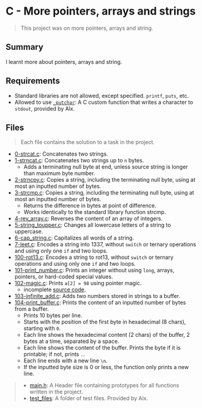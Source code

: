 # C - More pointers, arrays and strings

> This project was on more pointers, arrays and string.

## Summary

I learnt more about pointers, arrays and string.

## Requirements

- Standard libraries are not allowed, except specified. `printf`, `puts`, etc.
- Allowed to use [`_putchar`](https://github.com/alx-tools/_putchar.c/blob/master/_putchar.c): A
C custom function that writes a character to `stdout`, provided by Alx.

## Files

> Each file contains the solution to a task in the project.

- [0-strcat.c](https://github.com/Ebube-Ochemba/alx-low_level_programming/blob/master/0x06-pointers_arrays_strings/0-strcat.c): Concatenates two strings.
- [1-strncat.c](https://github.com/Ebube-Ochemba/alx-low_level_programming/blob/master/0x06-pointers_arrays_strings/1-strncat.c): Concatenates two strings up to `n` bytes.
	- Adds a terminating null byte at end, unless source string is longer than maximum byte number.
- [2-strncpy.c](https://github.com/Ebube-Ochemba/alx-low_level_programming/blob/master/0x06-pointers_arrays_strings/2-strncpy.c): Copies a string, including the terminating null byte, using at most an inputted number of bytes.
- [3-strcmp.c](https://github.com/Ebube-Ochemba/alx-low_level_programming/blob/master/0x06-pointers_arrays_strings/3-strcmp.c): Copies a string, including the terminating null byte, using at most an inputted number of bytes.
	- Returns the difference in bytes at point of difference.
	- Works identically to the standard library function strcmp.
- [4-rev_array.c](https://github.com/Ebube-Ochemba/alx-low_level_programming/blob/master/0x06-pointers_arrays_strings/4-rev_array.c): Reverses the content of an array of integers.
- [5-string_toupper.c](https://github.com/Ebube-Ochemba/alx-low_level_programming/blob/master/0x06-pointers_arrays_strings/5-string_toupper.c): Changes all lowercase letters of a string to uppercase.
- [6-cap_string.c](https://github.com/Ebube-Ochemba/alx-low_level_programming/blob/master/0x06-pointers_arrays_strings/6-cap_string.c): Capitalizes all words of a string.
- [7-leet.c](https://github.com/Ebube-Ochemba/alx-low_level_programming/blob/master/0x06-pointers_arrays_strings/7-leet.c): Encodes a string into 1337, without `switch` or ternary operations and using only one `if` and two loops.
- [100-rot13.c](https://github.com/Ebube-Ochemba/alx-low_level_programming/blob/master/0x06-pointers_arrays_strings/100-rot13.c): Encodes a string to rot13, without `switch` or ternary operations and using only one `if` and two loops.
- [101-print_number.c](https://github.com/Ebube-Ochemba/alx-low_level_programming/blob/master/0x06-pointers_arrays_strings/101-print_number.c): Prints an integer without using `long`, arrays, pointers, or hard-coded special values.
- [102-magic.c](https://github.com/Ebube-Ochemba/alx-low_level_programming/blob/master/0x06-pointers_arrays_strings/102-magic.c): Prints `a[2] = 98` using pointer magic.
	- incomplete [source code](https://github.com/alx-tools/make_magic_happen/blob/master/magic.c).
- [103-infinite_add.c](https://github.com/Ebube-Ochemba/alx-low_level_programming/blob/master/0x06-pointers_arrays_strings/103-infinite_add.c): Adds two numbers stored in strings to a buffer.
- [104-print_buffer.c](https://github.com/Ebube-Ochemba/alx-low_level_programming/blob/master/0x06-pointers_arrays_strings/104-print_buffer.c): Prints the content of an inputted number of bytes from a buffer.
	- Prints 10 bytes per line.
	- Starts with the position of the first byte in hexadecimal (8 chars), starting with `0`.
	- Each line shows the hexadecimal content (2 chars) of the buffer, 2 bytes at a time, separated by a space.
	- Each line shows the content of the buffer. Prints the byte if it is printable; if not, prints `.`.
	- Each line ends with a new line `\n`.
	- If the inputted byte size is 0 or less, the function only prints a new line.

> - [main.h](https://github.com/Ebube-Ochemba/alx-low_level_programming/blob/master/0x06-pointers_arrays_strings/main.h): A Header file containing prototypes for all functions written in the project.
> - [test_files](https://github.com/Ebube-Ochemba/alx-low_level_programming/tree/master/0x06-pointers_arrays_strings/test_files): A folder of test files. Provided by Alx.
